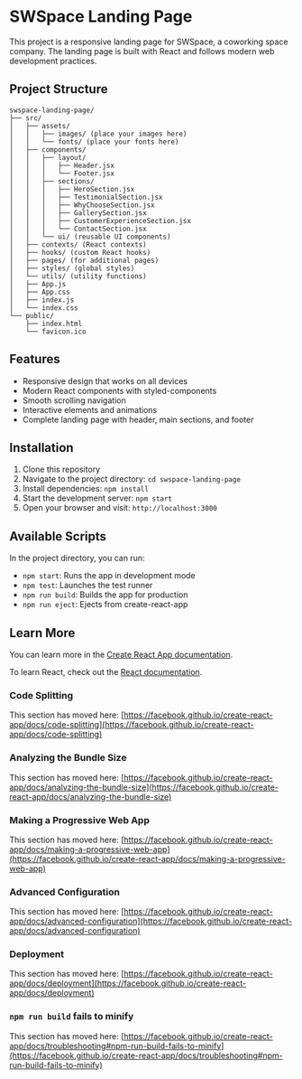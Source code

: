# SWSpace Landing Page

This project is a responsive landing page for SWSpace, a coworking space company. The landing page is built with React and follows modern web development practices.

## Project Structure

```
swspace-landing-page/
├── src/
│   ├── assets/
│   │   ├── images/ (place your images here)
│   │   └── fonts/ (place your fonts here)
│   ├── components/
│   │   ├── layout/
│   │   │   ├── Header.jsx
│   │   │   └── Footer.jsx
│   │   ├── sections/
│   │   │   ├── HeroSection.jsx
│   │   │   ├── TestimonialSection.jsx
│   │   │   ├── WhyChooseSection.jsx
│   │   │   ├── GallerySection.jsx
│   │   │   ├── CustomerExperienceSection.jsx
│   │   │   └── ContactSection.jsx
│   │   └── ui/ (reusable UI components)
│   ├── contexts/ (React contexts)
│   ├── hooks/ (custom React hooks)
│   ├── pages/ (for additional pages)
│   ├── styles/ (global styles)
│   └── utils/ (utility functions)
│   ├── App.js
│   ├── App.css
│   ├── index.js
│   └── index.css
└── public/
    ├── index.html
    └── favicon.ico
```

## Features

- Responsive design that works on all devices
- Modern React components with styled-components
- Smooth scrolling navigation
- Interactive elements and animations
- Complete landing page with header, main sections, and footer

## Installation

1. Clone this repository
2. Navigate to the project directory: `cd swspace-landing-page`
3. Install dependencies: `npm install`
4. Start the development server: `npm start`
5. Open your browser and visit: `http://localhost:3000`

## Available Scripts

In the project directory, you can run:

- `npm start`: Runs the app in development mode
- `npm test`: Launches the test runner
- `npm run build`: Builds the app for production
- `npm run eject`: Ejects from create-react-app

## Learn More

You can learn more in the [Create React App documentation](https://facebook.github.io/create-react-app/docs/getting-started).

To learn React, check out the [React documentation](https://reactjs.org/).

### Code Splitting

This section has moved here: [https://facebook.github.io/create-react-app/docs/code-splitting](https://facebook.github.io/create-react-app/docs/code-splitting)

### Analyzing the Bundle Size

This section has moved here: [https://facebook.github.io/create-react-app/docs/analyzing-the-bundle-size](https://facebook.github.io/create-react-app/docs/analyzing-the-bundle-size)

### Making a Progressive Web App

This section has moved here: [https://facebook.github.io/create-react-app/docs/making-a-progressive-web-app](https://facebook.github.io/create-react-app/docs/making-a-progressive-web-app)

### Advanced Configuration

This section has moved here: [https://facebook.github.io/create-react-app/docs/advanced-configuration](https://facebook.github.io/create-react-app/docs/advanced-configuration)

### Deployment

This section has moved here: [https://facebook.github.io/create-react-app/docs/deployment](https://facebook.github.io/create-react-app/docs/deployment)

### `npm run build` fails to minify

This section has moved here: [https://facebook.github.io/create-react-app/docs/troubleshooting#npm-run-build-fails-to-minify](https://facebook.github.io/create-react-app/docs/troubleshooting#npm-run-build-fails-to-minify)
